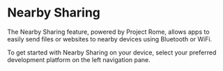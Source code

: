 # Nearby Sharing

The Nearby Sharing feature, powered by Project Rome, allows apps to easily send files or websites to nearby devices using Bluetooth or WiFi.

To get started with Nearby Sharing on your device, select your preferred development platform on the left navigation pane.